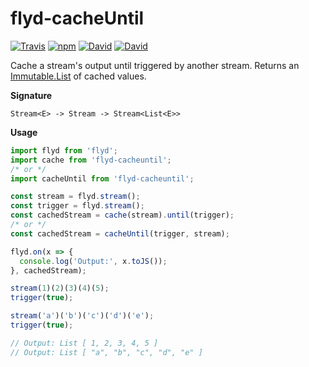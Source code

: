 flyd-cacheUntil
===============

[![Travis](https://img.shields.io/travis/ThomWright/flyd-cacheUntil.svg?style=flat-square)](https://travis-ci.org/ThomWright/flyd-cacheUntil)
[![npm](https://img.shields.io/npm/v/flyd-cacheuntil.svg?style=flat-square)](https://www.npmjs.com/package/flyd-cacheuntil)
[![David](https://img.shields.io/david/ThomWright/flyd-cacheUntil.svg?style=flat-square)](https://david-dm.org/ThomWright/flyd-cacheUntil)
[![David](https://img.shields.io/david/dev/ThomWright/flyd-cacheUntil.svg?style=flat-square)](https://david-dm.org/ThomWright/flyd-cacheUntil#info=devDependencies)

Cache a stream's output until triggered by another stream. Returns an [Immutable.List](https://facebook.github.io/immutable-js/docs/#/List) of cached values.

**Signature**

`Stream<E> -> Stream -> Stream<List<E>>`

**Usage**

```javascript
import flyd from 'flyd';
import cache from 'flyd-cacheuntil';
/* or */
import cacheUntil from 'flyd-cacheuntil';

const stream = flyd.stream();
const trigger = flyd.stream();
const cachedStream = cache(stream).until(trigger);
/* or */
const cachedStream = cacheUntil(trigger, stream);

flyd.on(x => {
  console.log('Output:', x.toJS());
}, cachedStream);

stream(1)(2)(3)(4)(5);
trigger(true);

stream('a')('b')('c')('d')('e');
trigger(true);

// Output: List [ 1, 2, 3, 4, 5 ]
// Output: List [ "a", "b", "c", "d", "e" ]
```
